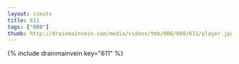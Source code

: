 ```yaml
--- 
layout: sieutv
title: 611
tags: ["000"]
thumb: http://drainmainvein.com/media/videos/tmb/000/000/611/player.jpg
---
```

{% include drainmainvein key="611" %} 
